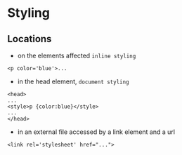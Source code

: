 # Styling

## Locations

+ on the elements affected `inline styling` 

```<p color='blue'>...```

+  in the head element, `document styling`
```
<head>
... 
<style>p {color:blue}</style>
...
</head>
```

+ in an external file accessed by a link element and a url

```
<link rel='stylesheet' href="...">
```
